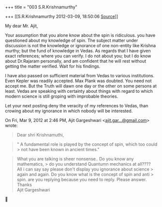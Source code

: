 +++
title = "003 S.R.Krishnamurthy"

+++
[[S.R.Krishnamurthy	2012-03-09, 18:50:06 [Source](https://groups.google.com/g/bvparishat/c/bXewHV8lccI)]]



My dear Mr. Ajit,



Your assumption that you alone know about the spin is ridiculous. you have questioned about my knowledge of spin. The subject matter under discussion is not the knowledge or ignorance of one non-entity like Krishna murthy; but the fund of knowledge in Vedas. As regards that I have given exact references; where you can verify. I do not about you; but I do know about Dr.Rajaram personally, and am confident that he will rest without getting the matter verified. Wait for his findings.



I have also passed on sufficient material from Vedas to various institutions. Even Kepler was readily accepted. Max Plank was doubted. You need not accept me. But the Truth will dawn one day or the other on some persons at least. Vedas are speaking with certainty about things with regard to which modern science is still groping with improbable theories.



Let your next posting deny the veracity of my references to Vedas, than crowing about my ignorance in which nobody will be interested.

  
  


On Fri, Mar 9, 2012 at 2:46 PM, Ajit Gargeshwari \<[ajit.gar...@gmail.com]()\> wrote:  

> Dear shri Krishnamuthi,  

> 
> >   
>   
> " A fundamental role is played by the concept of spin, which too could > not have been known in ancient times."  
>   
> > 

> What you are talking is sheer nonsense.. Do you know any mathematics, > do you understand Quantumn mechanics at all????  
> All i can say say please don't display you ignorance about science > again and again. Do you know what is the concept of spin and anti > spin. are you replying because you need to reply. Please answer.  
> Thanks  
> Ajit Gargeshwari



